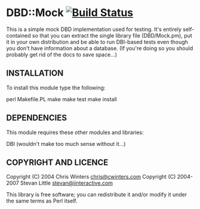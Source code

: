 # DBD::Mock [![Build Status](https://api.travis-ci.org/ravengerUA/dbd-mock.png)](https://travis-ci.org/ravengerUA/dbd-mock)

This is a simple mock DBD implementation used for testing. It's
entirely self-contained so that you can extract the single library
file (DBD/Mock.pm), put it in your own distribution and be able to run
DBI-based tests even though you don't have information about a
database. (If you're doing so you should probably get rid of the docs
to save space...)

## INSTALLATION

To install this module type the following:

   perl Makefile.PL
   make
   make test
   make install

## DEPENDENCIES

This module requires these other modules and libraries:

  DBI (wouldn't make too much sense without it...)

## COPYRIGHT AND LICENCE

Copyright (C) 2004 Chris Winters <chris@cwinters.com>
Copyright (C) 2004-2007 Stevan Little <stevan@iinteractive.com>

This library is free software; you can redistribute it and/or modify
it under the same terms as Perl itself. 